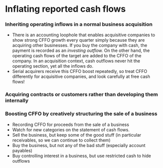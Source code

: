 # Inflating reported cash flows

### Inheriting operating inflows in a normal business acquisition

- There is an accounting loophole that enables acquisitive companies to show strong CFFO growth every quarter simply because they are acquiring other businesses. If you buy the company with cash, the payment is recorded as an *investing outflow.* On the other hand, the operating cash flows of the target are added to the CFFO of the company. In an acquisition context, cash outflows never hit the operating section, yet all the inflows do.
- Serial acquirers receive this CFFO boost repeatedly, so treat CFFO differently for acquisitive companies, and look carefully at free cash flows!

### Acquiring contracts or customers rather than developing them internally

### Boosting CFFO by creatively structuring the sale of a business

- Recording CFFO for proceeds from the sale  of a business
- Watch for new categories on the statement of cash flows.
- Sell the business, but keep some of the good stuff (in particular receivables, so we can continue to collect them)
- Buy the business, but not any of the bad stuff (especially account payables)
- Buy controlling interest in a business, but use restricted cash to hide outflows